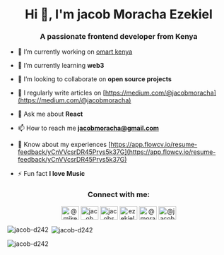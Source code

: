 <h1 align="center">Hi 👋, I'm jacob Moracha Ezekiel</h1>
<h3 align="center">A passionate frontend developer from Kenya</h3>



- 🔭 I’m currently working on [omart kenya](omart.co.ke)

- 🌱 I’m currently learning **web3**

- 👯 I’m looking to collaborate on **open source projects**

- 📝 I regularly write articles on [https://medium.com/@jacobmoracha](https://medium.com/@jacobmoracha)

- 💬 Ask me about **React**

- 📫 How to reach me **jacobmoracha@gmail.com**

- 📄 Know about my experiences [https://app.flowcv.io/resume-feedback/yCnVVcsrDR45Prys5k37G](https://app.flowcv.io/resume-feedback/yCnVVcsrDR45Prys5k37G)

- ⚡ Fun fact **I love Music**
<h3 align="center">Connect with me:</h3>
<p align="center">
<a href="https://twitter.com/@mjke" target="blank"><img align="center" src="https://raw.githubusercontent.com/rahuldkjain/github-profile-readme-generator/master/src/images/icons/Social/twitter.svg" alt="@mjke" height="30" width="40" /></a>
<a href="https://linkedin.com/in/jacob moracha" target="blank"><img align="center" src="https://raw.githubusercontent.com/rahuldkjain/github-profile-readme-generator/master/src/images/icons/Social/linked-in-alt.svg" alt="jacob moracha" height="30" width="40" /></a>
<a href="https://fb.com/jacobs ezekiel" target="blank"><img align="center" src="https://raw.githubusercontent.com/rahuldkjain/github-profile-readme-generator/master/src/images/icons/Social/facebook.svg" alt="jacobs ezekiel" height="30" width="40" /></a>
<a href="https://instagram.com/ezekiel.jacobs" target="blank"><img align="center" src="https://raw.githubusercontent.com/rahuldkjain/github-profile-readme-generator/master/src/images/icons/Social/instagram.svg" alt="ezekiel.jacobs" height="30" width="40" /></a>
<a href="https://hashnode.com/@moracha" target="blank"><img align="center" src="https://raw.githubusercontent.com/rahuldkjain/github-profile-readme-generator/master/src/images/icons/Social/hashnode.svg" alt="@moracha" height="30" width="40" /></a>
<a href="https://medium.com/@jacobmoracha" target="blank"><img align="center" src="https://raw.githubusercontent.com/rahuldkjain/github-profile-readme-generator/master/src/images/icons/Social/medium.svg" alt="@jacobmoracha" height="30" width="40" /></a>
</p>

<p><img align="left" src="https://github-readme-stats.vercel.app/api/top-langs?username=jacob-d242&show_icons=true&locale=en&layout=compact" alt="jacob-d242" /></p>

<p>&nbsp;<img align="center" src="https://github-readme-stats.vercel.app/api?username=jacob-d242&show_icons=true&locale=en" alt="jacob-d242" /></p>

<p><img align="center" src="https://github-readme-streak-stats.herokuapp.com/?user=jacob-d242&" alt="jacob-d242" /></p>

